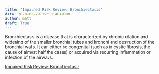 ```yaml
---
title: "Impaired Risk Review: Bronchiectasis"
date: 2020-01-28T19:53:46+0000
author: matt
draft: True
---
```

Bronchiectasis is a disease that is characterized by chronic dilation and widening of the smaller bronchial tubes and bronchi and destruction of the bronchial walls. It can either be congenital (such as in cystic fibrosis, the cause of almost half the cases) or acquired via recurring inflammation or infection of the airways.
 

[ Impaired Risk Review: Bronchiectasis ]( https://brokerworldmag.com/bronchiectasis/ )
